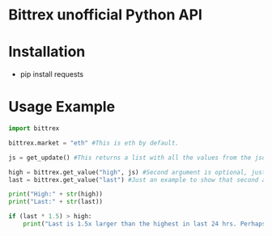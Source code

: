 Bittrex unofficial Python API
==============================

# Installation
* pip install requests
# Usage Example

```python
import bittrex

bittrex.market = "eth" #This is eth by default.

js = get_update() #This returns a list with all the values from the json. Do this to save multiple calls to api for each value.

high = bittrex.get_value("high", js) #Second argument is optional, just saves a call to the api if you've stored api json already.
last = bittrex.get_value("last") #Just an example to show that second argument isn't needed.

print("High:" + str(high))
print("Last:" + str(last))

if (last * 1.5) > high:
    print("Last is 1.5x larger than the highest in last 24 hrs. Perhaps sell?")

```
